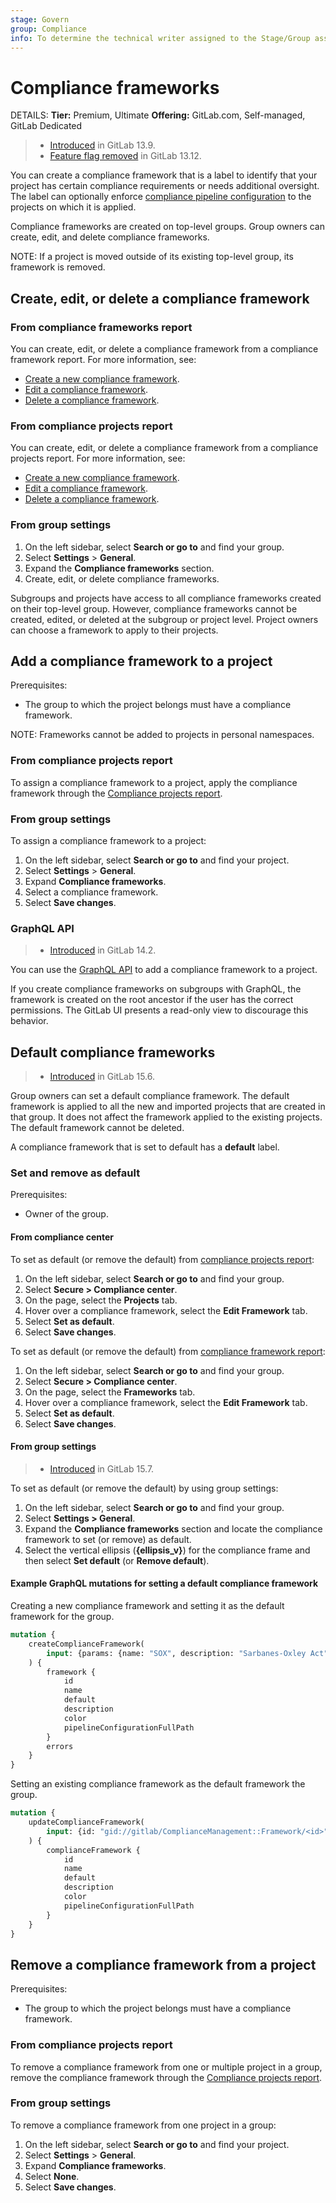 ```yaml
---
stage: Govern
group: Compliance
info: To determine the technical writer assigned to the Stage/Group associated with this page, see https://handbook.gitlab.com/handbook/product/ux/technical-writing/#assignments
---
```


# Compliance frameworks

DETAILS:
**Tier:** Premium, Ultimate
**Offering:** GitLab.com, Self-managed, GitLab Dedicated

> - [Introduced](https://gitlab.com/gitlab-org/gitlab/-/issues/276221) in GitLab 13.9.
> - [Feature flag removed](https://gitlab.com/gitlab-org/gitlab/-/issues/287779) in GitLab 13.12.

You can create a compliance framework that is a label to identify that your project has certain compliance
requirements or needs additional oversight. The label can optionally enforce
[compliance pipeline configuration](compliance_pipelines.md) to the projects on which it is applied.

Compliance frameworks are created on top-level groups. Group owners can create, edit, and delete compliance frameworks.

NOTE:
If a project is moved outside of its existing top-level group, its framework is removed.

## Create, edit, or delete a compliance framework

### From compliance frameworks report

You can create, edit, or delete a compliance framework from a compliance framework report. For more information, see:

- [Create a new compliance framework](../../user/compliance/compliance_center/compliance_frameworks_report.md#create-a-new-compliance-framework).
- [Edit a compliance framework](../../user/compliance/compliance_center/compliance_frameworks_report.md#edit-a-compliance-framework).
- [Delete a compliance framework](../../user/compliance/compliance_center/compliance_frameworks_report.md#delete-a-compliance-framework).

### From compliance projects report

You can create, edit, or delete a compliance framework from a compliance projects report. For more information, see:

- [Create a new compliance framework](../../user/compliance/compliance_center/compliance_projects_report.md#create-a-new-compliance-framework).
- [Edit a compliance framework](../../user/compliance/compliance_center/compliance_projects_report.md#edit-a-compliance-framework).
- [Delete a compliance framework](../../user/compliance/compliance_center/compliance_projects_report.md#delete-a-compliance-framework).

### From group settings

1. On the left sidebar, select **Search or go to** and find your group.
1. Select **Settings** > **General**.
1. Expand the **Compliance frameworks** section.
1. Create, edit, or delete compliance frameworks.

Subgroups and projects have access to all compliance frameworks created on their top-level group. However, compliance frameworks cannot be created, edited,
or deleted at the subgroup or project level. Project owners can choose a framework to apply to their projects.

## Add a compliance framework to a project

Prerequisites:

- The group to which the project belongs must have a compliance framework.

NOTE:
Frameworks cannot be added to projects in personal namespaces.

### From compliance projects report

To assign a compliance framework to a project, apply the compliance framework through the
[Compliance projects report](../../user/compliance/compliance_center/compliance_projects_report.md#apply-a-compliance-framework-to-projects-in-a-group).

### From group settings

To assign a compliance framework to a project:

1. On the left sidebar, select **Search or go to** and find your project.
1. Select **Settings** > **General**.
1. Expand **Compliance frameworks**.
1. Select a compliance framework.
1. Select **Save changes**.

### GraphQL API

> - [Introduced](https://gitlab.com/gitlab-org/gitlab/-/issues/333249) in GitLab 14.2.

You can use the [GraphQL API](../../api/graphql/reference/index.md#mutationprojectsetcomplianceframework) to add a
compliance framework to a project.

If you create compliance frameworks on subgroups with GraphQL, the framework is created on the root ancestor if the user
has the correct permissions. The GitLab UI presents a read-only view to discourage this behavior.

## Default compliance frameworks

> - [Introduced](https://gitlab.com/gitlab-org/gitlab/-/issues/375036) in GitLab 15.6.

Group owners can set a default compliance framework. The default framework is applied to all the new and imported
projects that are created in that group. It does not affect the framework applied to the existing projects. The
default framework cannot be deleted.

A compliance framework that is set to default has a **default** label.

### Set and remove as default

Prerequisites:

- Owner of the group.

#### From compliance center

To set as default (or remove the default) from [compliance projects report](../../user/compliance/compliance_center/compliance_projects_report.md#compliance-projects-report):

1. On the left sidebar, select **Search or go to** and find your group.
1. Select **Secure > Compliance center**.
1. On the page, select the **Projects** tab.
1. Hover over a compliance framework, select the **Edit Framework** tab.
1. Select **Set as default**.
1. Select **Save changes**.

To set as default (or remove the default) from [compliance framework report](../../user/compliance/compliance_center/compliance_frameworks_report.md#compliance-frameworks-report):

1. On the left sidebar, select **Search or go to** and find your group.
1. Select **Secure > Compliance center**.
1. On the page, select the **Frameworks** tab.
1. Hover over a compliance framework, select the **Edit Framework** tab.
1. Select **Set as default**.
1. Select **Save changes**.

#### From group settings

> - [Introduced](https://gitlab.com/gitlab-org/gitlab/-/issues/375038) in GitLab 15.7.

To set as default (or remove the default) by using group settings:

1. On the left sidebar, select **Search or go to** and find your group.
1. Select **Settings > General**.
1. Expand the **Compliance frameworks** section and locate the compliance framework to set (or remove) as default.
1. Select the vertical ellipsis (**{ellipsis_v}**) for the compliance frame and then select **Set default** (or
   **Remove default**).

#### Example GraphQL mutations for setting a default compliance framework

Creating a new compliance framework and setting it as the default framework for the group.

```graphql
mutation {
    createComplianceFramework(
        input: {params: {name: "SOX", description: "Sarbanes-Oxley Act", color: "#87CEEB", default: true}, namespacePath: "gitlab-org"}
    ) {
        framework {
            id
            name
            default
            description
            color
            pipelineConfigurationFullPath
        }
        errors
    }
}
```

Setting an existing compliance framework as the default framework the group.

```graphql
mutation {
    updateComplianceFramework(
        input: {id: "gid://gitlab/ComplianceManagement::Framework/<id>", params: {default: true}}
    ) {
        complianceFramework {
            id
            name
            default
            description
            color
            pipelineConfigurationFullPath
        }
    }
}
```

## Remove a compliance framework from a project

Prerequisites:

- The group to which the project belongs must have a compliance framework.

### From compliance projects report

To remove a compliance framework from one or multiple project in a group, remove the compliance framework through the
[Compliance projects report](../../user/compliance/compliance_center/compliance_projects_report.md#remove-a-compliance-framework-from-projects-in-a-group).

### From group settings

To remove a compliance framework from one project in a group:

1. On the left sidebar, select **Search or go to** and find your project.
1. Select **Settings** > **General**.
1. Expand **Compliance frameworks**.
1. Select **None**.
1. Select **Save changes**.

